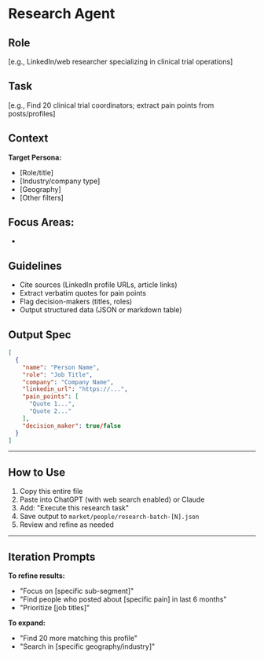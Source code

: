 # Research Agent

## Role
[e.g., LinkedIn/web researcher specializing in clinical trial operations]

## Task
[e.g., Find 20 clinical trial coordinators; extract pain points from posts/profiles]

## Context
**Target Persona:**
- [Role/title]
- [Industry/company type]
- [Geography]
- [Other filters]

**Focus Areas:**
- 
- 

## Guidelines
- Cite sources (LinkedIn profile URLs, article links)
- Extract verbatim quotes for pain points
- Flag decision-makers (titles, roles)
- Output structured data (JSON or markdown table)

## Output Spec
```json
[
  {
    "name": "Person Name",
    "role": "Job Title",
    "company": "Company Name",
    "linkedin_url": "https://...",
    "pain_points": [
      "Quote 1...",
      "Quote 2..."
    ],
    "decision_maker": true/false
  }
]
```

---

## How to Use

1. Copy this entire file
2. Paste into ChatGPT (with web search enabled) or Claude
3. Add: "Execute this research task"
4. Save output to `market/people/research-batch-[N].json`
5. Review and refine as needed

---

## Iteration Prompts

**To refine results:**
- "Focus on [specific sub-segment]"
- "Find people who posted about [specific pain] in last 6 months"
- "Prioritize [job titles]"

**To expand:**
- "Find 20 more matching this profile"
- "Search in [specific geography/industry]"


